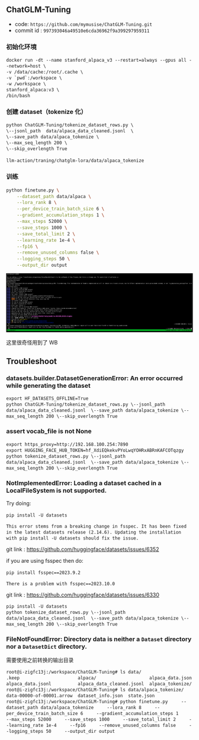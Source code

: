 
## ChatGLM-Tuning

- code: `https://github.com/mymusise/ChatGLM-Tuning.git`
- commit id : `997393046a49510e6cda36962f9a399297959311`



### 初始化环境

```
docker run -dt --name stanford_alpaca_v3 --restart=always --gpus all --network=host \
-v /data/cache:/root/.cache \
-v `pwd`:/workspace \
-w /workspace \
stanford_alpaca:v3 \
/bin/bash
```


### 创建 dataset（tokenize 化）

```
python ChatGLM-Tuning/tokenize_dataset_rows.py \
\--jsonl_path  data/alpaca_data_cleaned.jsonl  \
\--save_path data/alpaca_tokenize \
\--max_seq_length 200 \
\--skip_overlength True

llm-action/traning/chatglm-lora/data/alpaca_tokenize
```


### 训练
```bash
python finetune.py \
    --dataset_path data/alpaca \
    --lora_rank 8 \
    --per_device_train_batch_size 6 \
    --gradient_accumulation_steps 1 \
    --max_steps 52000 \
    --save_steps 1000 \
    --save_total_limit 2 \
    --learning_rate 1e-4 \
    --fp16 \
    --remove_unused_columns false \
    --logging_steps 50 \
    --output_dir output
```

![Alt text](image.png)

这里很奇怪用到了 WB



## Troubleshoot

### datasets.builder.DatasetGenerationError: An error occurred while generating the dataset
```
export HF_DATASETS_OFFLINE=True
python ChatGLM-Tuning/tokenize_dataset_rows.py \--jsonl_path  data/alpaca_data_cleaned.jsonl  \--save_path data/alpaca_tokenize \--max_seq_length 200 \--skip_overlength True
```


### assert vocab_file is not None
```
export https_proxy=http://192.168.100.254:7890
export HUGGING_FACE_HUB_TOKEN=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
python tokenize_dataset_rows.py \--jsonl_path  data/alpaca_data_cleaned.jsonl  \--save_path data/alpaca_tokenize \--max_seq_length 200 \--skip_overlength True
```


### NotImplementedError: Loading a dataset cached in a LocalFileSystem is not supported.

Try doing:

`pip install -U datasets`

    This error stems from a breaking change in fsspec. It has been fixed in the latest datasets release (2.14.6). Updating the installation with pip install -U datasets should fix the issue.

git link : https://github.com/huggingface/datasets/issues/6352

if you are using fsspec then do:

`pip install fsspec==2023.9.2`

    There is a problem with fsspec==2023.10.0

git link : https://github.com/huggingface/datasets/issues/6330

```
pip install -U datasets
python tokenize_dataset_rows.py \--jsonl_path  data/alpaca_data_cleaned.jsonl  \--save_path data/alpaca_tokenize \--max_seq_length 200 \--skip_overlength True
```


### FileNotFoundError: Directory data is neither a `Dataset` directory nor a `DatasetDict` directory.
需要使用之前转换的输出目录
```
root@i-zigfc13j:/workspace/ChatGLM-Tuning# ls data/
.keep                      alpaca/                    alpaca_data.json           alpaca_data.jsonl          alpaca_data_cleaned.jsonl  alpaca_tokenize/
root@i-zigfc13j:/workspace/ChatGLM-Tuning# ls data/alpaca_tokenize/
data-00000-of-00001.arrow  dataset_info.json  state.json
root@i-zigfc13j:/workspace/ChatGLM-Tuning# python finetune.py     --dataset_path data/alpaca_tokenize     --lora_rank 8     --per_device_train_batch_size 6     --gradient_accumulation_steps 1     --max_steps 52000     --save_steps 1000     --save_total_limit 2     --learning_rate 1e-4     --fp16     --remove_unused_columns false     --logging_steps 50     --output_dir output
```

